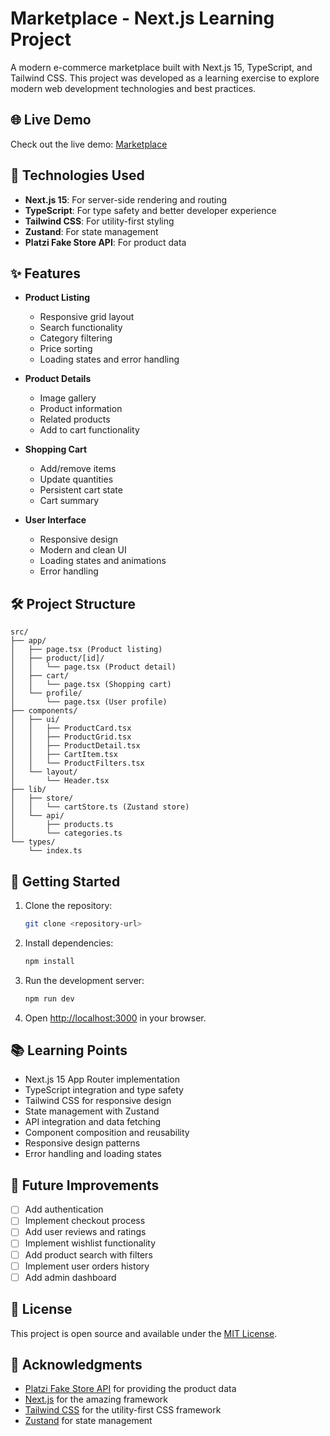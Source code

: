 # Marketplace - Next.js Learning Project

A modern e-commerce marketplace built with Next.js 15, TypeScript, and Tailwind CSS. This project was developed as a learning exercise to explore modern web development technologies and best practices.

## 🌐 Live Demo

Check out the live demo: [Marketplace](https://marketplace-laurafma.vercel.app/)

## 🚀 Technologies Used

- **Next.js 15**: For server-side rendering and routing
- **TypeScript**: For type safety and better developer experience
- **Tailwind CSS**: For utility-first styling
- **Zustand**: For state management
- **Platzi Fake Store API**: For product data

## ✨ Features

- **Product Listing**
  - Responsive grid layout
  - Search functionality
  - Category filtering
  - Price sorting
  - Loading states and error handling

- **Product Details**
  - Image gallery
  - Product information
  - Related products
  - Add to cart functionality

- **Shopping Cart**
  - Add/remove items
  - Update quantities
  - Persistent cart state
  - Cart summary

- **User Interface**
  - Responsive design
  - Modern and clean UI
  - Loading states and animations
  - Error handling

## 🛠️ Project Structure

```
src/
├── app/
│   ├── page.tsx (Product listing)
│   ├── product/[id]/
│   │   └── page.tsx (Product detail)
│   ├── cart/
│   │   └── page.tsx (Shopping cart)
│   └── profile/
│       └── page.tsx (User profile)
├── components/
│   ├── ui/
│   │   ├── ProductCard.tsx
│   │   ├── ProductGrid.tsx
│   │   ├── ProductDetail.tsx
│   │   ├── CartItem.tsx
│   │   └── ProductFilters.tsx
│   └── layout/
│       └── Header.tsx
├── lib/
│   ├── store/
│   │   └── cartStore.ts (Zustand store)
│   └── api/
│       ├── products.ts
│       └── categories.ts
└── types/
    └── index.ts
```

## 🚀 Getting Started

1. Clone the repository:
   ```bash
   git clone <repository-url>
   ```

2. Install dependencies:
   ```bash
   npm install
   ```

3. Run the development server:
   ```bash
   npm run dev
   ```

4. Open [http://localhost:3000](http://localhost:3000) in your browser.

## 📚 Learning Points

- Next.js 15 App Router implementation
- TypeScript integration and type safety
- Tailwind CSS for responsive design
- State management with Zustand
- API integration and data fetching
- Component composition and reusability
- Responsive design patterns
- Error handling and loading states

## 🎯 Future Improvements

- [ ] Add authentication
- [ ] Implement checkout process
- [ ] Add user reviews and ratings
- [ ] Implement wishlist functionality
- [ ] Add product search with filters
- [ ] Implement user orders history
- [ ] Add admin dashboard

## 📝 License

This project is open source and available under the [MIT License](LICENSE).

## 🙏 Acknowledgments

- [Platzi Fake Store API](https://fakeapi.platzi.com/) for providing the product data
- [Next.js](https://nextjs.org/) for the amazing framework
- [Tailwind CSS](https://tailwindcss.com/) for the utility-first CSS framework
- [Zustand](https://github.com/pmndrs/zustand) for state management
